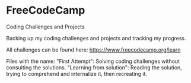 # FreeCodeCamp
Coding Challenges and Projects

Backing up my coding challenges and projects and tracking my progress.

All challenges can be found here:
https://www.freecodecamp.org/learn

Files with the name:
"First Attempt": Solving coding challenges without consulting the solutions.
"Learning from solution": Reading the solution, trying to comprehend and internalize it, then recreating it. 
